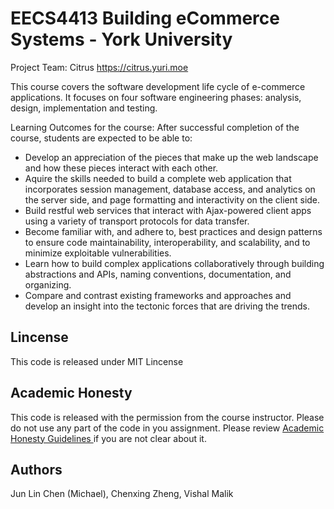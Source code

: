 # EECS4413 Building eCommerce Systems - York University
Project Team: Citrus
https://citrus.yuri.moe

This course covers the software development life cycle of e-commerce applications. It focuses on four software engineering phases: analysis, design, implementation and testing.


Learning Outcomes for the course: After successful completion of the course, students are expected to be able to: 

- Develop an appreciation of the pieces that make up the web landscape and how these pieces interact with each other.
- Aquire the skills needed to build a complete web application that incorporates session management, database access, and analytics on the server side, and page formatting and interactivity on the client side. 
- Build restful web services that interact with Ajax-powered client apps using a variety of transport protocols for data transfer. 
- Become familiar with, and adhere to, best practices and design patterns to ensure code maintainability, interoperability, and scalability, and to minimize exploitable vulnerabilities. 
- Learn how to build complex applications collaboratively through building abstractions and APIs, naming conventions, documentation, and organizing.
- Compare and contrast existing frameworks and approaches and develop an insight into the tectonic forces that are driving the trends.

## Lincense
This code is released under MIT Lincense

## Academic Honesty
This code is released with the permission from the course instructor.
Please do not use any part of the code in you assignment. Please review [Academic Honesty Guidelines ](http://www.cs.yorku.ca/admin/coscOnAcadHonesty.html) if you are not clear about it.

## Authors
Jun Lin Chen (Michael), Chenxing Zheng, Vishal Malik
